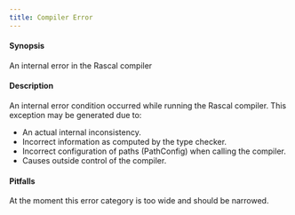 ```yaml
---
title: Compiler Error
---
```


#### Synopsis

An internal error in the Rascal compiler

#### Description

An internal error condition occurred while running the Rascal compiler.
This exception may be generated due to:

* An actual internal inconsistency.
* Incorrect information as computed by the type checker.
* Incorrect configuration of paths (PathConfig) when calling the compiler.
* Causes outside control of the compiler.

#### Pitfalls

At the moment this error category is too wide and should be narrowed.

